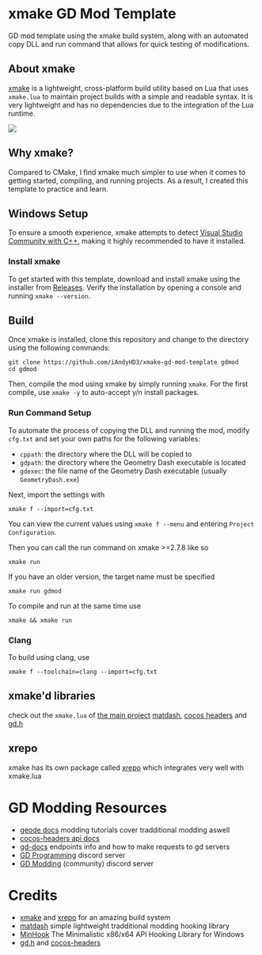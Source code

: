 # xmake GD Mod Template

GD mod template using the xmake build system, along with an automated copy DLL and run command that allows for quick testing of modifications.

## About xmake

[xmake](https://xmake.io/) is a lightweight, cross-platform build utility based on Lua that uses `xmake.lua` to maintain project builds with a simple and readable syntax. It is very lightweight and has no dependencies due to the integration of the Lua runtime.

![](https://github.com/xmake-io/xmake-docs/raw/master/assets/img/index/xmake-basic-render.gif)


## Why xmake?
Compared to CMake, I find xmake much simpler to use when it comes to getting started, compiling, and running projects. As a result, I created this template to practice and learn.
## Windows Setup
To ensure a smooth experience, xmake attempts to detect [Visual Studio Community with C++](https://visualstudio.microsoft.com/vs/community/), making it highly recommended to have it installed.

### Install xmake
To get started with this template, download and install xmake using the installer from [Releases](https://github.com/xmake-io/xmake/releases/latest). Verify the installation by opening a console and running `xmake --version`.

## Build
Once xmake is installed, clone this repository and change to the directory using the following commands:

```
git clone https://github.com/iAndyHD3/xmake-gd-mod-template gdmod
cd gdmod
```


Then, compile the mod using xmake by simply running `xmake`. For the first compile, use `xmake -y` to auto-accept y/n install packages.

### Run Command Setup
To automate the process of copying the DLL and running the mod, modify `cfg.txt` and set your own paths for the following variables:

- `cppath`: the directory where the DLL will be copied to
- `gdpath`: the directory where the Geometry Dash executable is located
- `gdexec`: the file name of the Geometry Dash executable (usually `GeometryDash.exe`)

Next, import the settings with 
```
xmake f --import=cfg.txt
```

You can view the current values using `xmake f --menu` and entering `Project Configuration`.

Then you can call the run command on xmake >=2.7.8 like so
```
xmake run
```

If you have an older version, the target name must be specified
```
xmake run gdmod
```

To compile and run at the same time use
```
xmake && xmake run
```
### Clang

To build using clang, use
```
xmake f --toolchain=clang --import=cfg.txt
```

## xmake'd libraries

check out the `xmake.lua` of [the main project](https://github.com/iAndyHD3/xmake-gd-mod-template/blob/main/xmake.lua) [matdash](https://github.com/iAndyHD3/xmake-gd-mod-template/blob/main/libs/mat-dash/xmake.lua), [cocos headers](https://github.com/iAndyHD3/xmake-gd-mod-template/blob/main/libs/cocos-headers/xmake.lua) and [gd.h](https://github.com/iAndyHD3/xmake-gd-mod-template/blob/main/libs/gd.h/xmake.lua)

## xrepo

xmake has its own package called [xrepo](https://xrepo.xmake.io/#/) which integrates very well with xmake.lua


# GD Modding Resources

- [geode docs](https://docs.geode-sdk.org/) modding tutorials cover tradditional modding aswell
- [cocos-headers api docs](https://hjfod.github.io/cocos-headers/)
- [gd-docs](https://docs.gdprogra.me/#/) endpoints info and how to make requests to gd servers
- [GD Programming](https://discord.gg/jEwtDBK) discord server
- [GD Modding](https://discord.gg/K9Kuh3hzTC) (community) discord server

# Credits

- [xmake](https://xmake.io/) and [xrepo](https://xrepo.xmake.io/#/) for an amazing build system
- [matdash](https://github.com/matcool/mat-dash) simple lightweight tradditional modding hooking library
- [MinHook](https://github.com/TsudaKageyu/minhook) The Minimalistic x86/x64 API Hooking Library for Windows
- [gd.h](https://github.com/hjfod/gd.h) and [cocos-headers](https://github.com/hjfod/cocos-headers)
